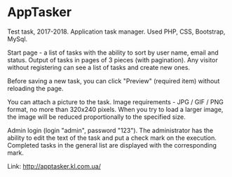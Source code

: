 # AppTasker
Test task, 2017-2018. Application task manager. Used PHP, CSS, Bootstrap, MySql.

Start page - a list of tasks with the ability to sort by user name, email and status. Output of tasks in pages of 3 pieces (with pagination). Any visitor without registering can see a list of tasks and create new ones.

Before saving a new task, you can click "Preview" (required item) without reloading the page.

You can attach a picture to the task. Image requirements - JPG / GIF / PNG format, no more than 320x240 pixels. When you try to load a larger image, the image will be reduced proportionally to the specified size.

Admin login (login "admin", password "123"). The administrator has the ability to edit the text of the task and put a check mark on the execution. Completed tasks in the general list are displayed with the corresponding mark.

Link:
http://apptasker.kl.com.ua/
